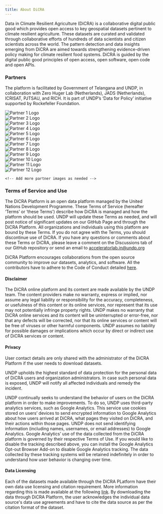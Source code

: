 ```yaml
---
title: About DiCRA
---
```


Data in Climate Resilient Agriculture (DiCRA) is a collaborative digital public good which provides open access to key geospatial datasets pertinent to climate resilient agriculture. These datasets are curated and validated through collaborative efforts of hundreds of data scientists and citizen scientists across the world. The pattern detection and data insights emerging from DiCRA are aimed towards strengthening evidence-driven policy making for climate resilient food systems. DiCRA is guided by the digital public good principles of open access, open software, open code and open APIs.


### Partners

The platform is facilitated by Government of Telangana and UNDP, in collaboration with Zero Huger Lab (Netherlands), JADS (Netherlands), ICRISAT, PJTSAU, and RICH. It is part of UNDP’s ‘Data for Policy’ initiative supported by Rockefeller Foundation.

<div class="partners-card-views">
    <div class="partners-card-views-container">
        <div class="custom-adaptive-card" onclick="openLink('https://www.telangana.gov.in/')">
            <img src="{{ site.baseurl }}/images/partners/telangana.png" alt="Partner 1 Logo" >
        </div>
        <div class="custom-adaptive-card" onclick="openLink('https://www.jharkhand.gov.in/')">
            <img src="{{ site.baseurl }}/images/partners/jharkhand.png" alt="Partner 2 Logo" >
        </div>
        <div class="custom-adaptive-card" onclick="openLink('https://uk.gov.in/')">
            <img src="{{ site.baseurl }}/images/partners/uttarakhand.png" alt="Partner 3 Logo" >
        </div>
        <div class="custom-adaptive-card" onclick="openLink('https://odisha.gov.in/')">
            <img src="{{ site.baseurl }}/images/partners/odisha-govt.jpg" alt="Partner 4 Logo" >
        </div>
        <div class="custom-adaptive-card" onclick="openLink('https://www.rockefellerfoundation.org/')">
            <img src="{{ site.baseurl }}/images/partners/rockefeller-new.png" alt="Partner 5 Logo" >
        </div>
        <div class="custom-adaptive-card" onclick="openLink('https://www.japan.go.jp/')">
            <img src="{{ site.baseurl }}/images/partners/gov-japan.jpg" alt="Partner 6 Logo" >
        </div>
        <div class="custom-adaptive-card" onclick="openLink('https://www.icrisat.org/')">
            <img src="{{ site.baseurl }}/images/partners/icrisat.png" alt="Partner 7 Logo" >
        </div>
        <div class="custom-adaptive-card"  onclick="openLink('https://www.ncdex.com/')">
            <img src="{{ site.baseurl }}/images/partners/ncdex.png" alt="Partner 8 Logo">
        </div>
        <div class="custom-adaptive-card" onclick="openLink('https://www.jads.nl/')">
            <img src="{{ site.baseurl }}/images/partners/jads-new.png" alt="Partner 9 Logo" >
        </div>
        <div class="custom-adaptive-card"  onclick="openLink('https://rich.telangana.gov.in/')">
            <img src="{{ site.baseurl }}/images/partners/rich.jpeg" alt="Partner 10 Logo">
        </div>
         <div class="custom-adaptive-card"  onclick="openLink('https://www.tilburguniversity.edu/')">
            <img src="{{ site.baseurl }}/images/partners/tilburg-new.png" alt="Partner 11 Logo">
        </div>
        <div class="custom-adaptive-card"  onclick="openLink('https://misteo.co/')">
            <img src="{{ site.baseurl }}/images/partners/misteo-new.png" alt="Partner 12 Logo">
        </div>
</div>

    <!-- Add more partner images as needed -->
</div>

### Terms of Service and Use

The DiCRA Platform is an open data platform managed by the United Nations Development Programme. These Terms of Service (hereafter ‘Terms’ or ‘these Terms’) describe how DiCRA is managed and how the platform should be used. UNDP will update these Terms as needed, and will post notice of significant updates on our GitHub Page and through the DiCRA Platform. All organizations and individuals using this platform are bound by these Terms. If you do not agree with the Terms, you should discontinue use of DiCRA. If you have any questions or comments about these Terms or DiCRA, please leave a comment on the Discussions tab of our GitHub repository or send an email to <a href="mailto:acceleratorlab.in@undp.org">acceleratorlab.in@undp.org</a>

DiCRA Platform encourages collaborations from the open source community to improve our datasets, analytics, and software. All the contributors have to adhere to the Code of Conduct detailed [here](https://github.com/undpindia/dicra/blob/main/CODE_OF_CONDUCT.md).

#### Disclaimer

The DiCRA online platform and its content are made available by the UNDP team. The content providers make no warranty, express or implied, nor assume any legal liability or responsibility for the accuracy, completeness, or usefulness of this content or its online services, nor represent that its use may not potentially infringe property rights. UNDP makes no warranty that DiCRA online services and its content will be uninterrupted or error-free, nor that any defects will be corrected, nor that its online services or content will be free of viruses or other harmful components. UNDP assumes no liability for possible damages or implications which occur by direct or indirect use of DiCRA services or content.

#### Privacy

User contact details are only shared with the administrator of the DiCRA Platform if the user needs to download datasets.

UNDP upholds the highest standard of data protection for the personal data of DiCRA users and organization administrators. In case such personal data is exposed, UNDP will notify all affected individuals and remedy the incident.

UNDP continually seeks to understand the behavior of users on the DiCRA platform in order to make improvements. To do so, UNDP uses third-party analytics services, such as Google Analytics. This service use cookies stored on users’ devices to send encrypted information to Google Analytics about how users arrived at DiCRA, what pages they visited on DiCRA, and their actions within those pages. UNDP does not send identifying information (including names, usernames, or email addresses) to Google Analytics. Google Analytics’ use of the data collected from the DiCRA platform is governed by their respective Terms of Use. If you would like to disable the tracking described above, you can install the Google Analytics Opt-out Browser Add-on to disable Google Analytics tracking. The data collected by these tracking systems will be retained indefinitely in order to understand how user behavior is changing over time.

#### Data Licensing

Each of the datasets made available through the DiCRA PLatform have their own data use licensing and citation requirement. More information regarding this is made available at the following [link](https://github.com/undpindia/dicra/blob/main/analytics/datasets_metadata.pdf). By downloading the data through DiCRA Platform, the user acknowledges the individual data source's data use agreements and have to cite the data source as per the citation format of the dataset.